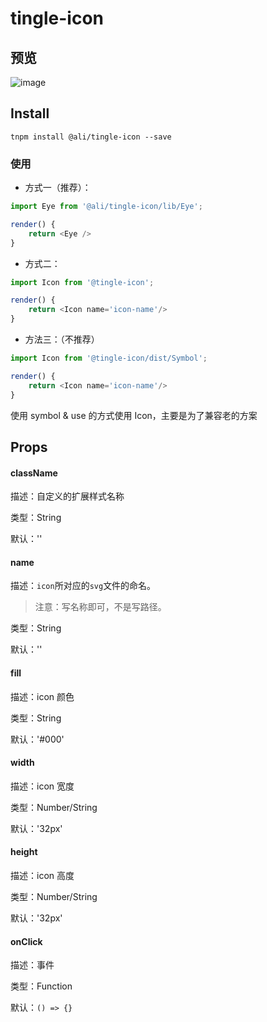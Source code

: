 # tingle-icon

## 预览
![image](https://img.alicdn.com/tfs/TB1UTkQSXXXXXXQaXXXXXXXXXXX-1068-2376.png)

## Install

```
tnpm install @ali/tingle-icon --save

```

### 使用

- 方式一（推荐）：

```js
import Eye from '@ali/tingle-icon/lib/Eye';

render() {
    return <Eye />
}
```

- 方式二：

```js
import Icon from '@tingle-icon';

render() {
    return <Icon name='icon-name'/>
}
```

- 方法三：（不推荐）

```js
import Icon from '@tingle-icon/dist/Symbol';

render() {
    return <Icon name='icon-name'/>
}
```

使用 symbol & use 的方式使用 Icon，主要是为了兼容老的方案


## Props

#### className

描述：自定义的扩展样式名称

类型：String

默认：''

#### name

描述：`icon`所对应的`svg`文件的命名。

> 注意：写名称即可，不是写路径。

类型：String

默认：''

#### fill

描述：icon 颜色

类型：String

默认：'#000'

#### width

描述：icon 宽度

类型：Number/String

默认：'32px'

#### height

描述：icon 高度

类型：Number/String

默认：'32px'

#### onClick

描述：事件

类型：Function

默认：`() => {}`
